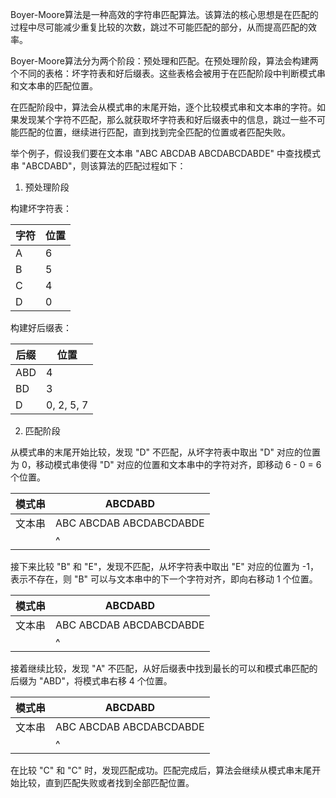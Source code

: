 

Boyer-Moore算法是一种高效的字符串匹配算法。该算法的核心思想是在匹配的过程中尽可能减少重复比较的次数，跳过不可能匹配的部分，从而提高匹配的效率。

Boyer-Moore算法分为两个阶段：预处理和匹配。在预处理阶段，算法会构建两个不同的表格：坏字符表和好后缀表。这些表格会被用于在匹配阶段中判断模式串和文本串的匹配位置。

在匹配阶段中，算法会从模式串的末尾开始，逐个比较模式串和文本串的字符。如果发现某个字符不匹配，那么就获取坏字符表和好后缀表中的信息，跳过一些不可能匹配的位置，继续进行匹配，直到找到完全匹配的位置或者匹配失败。

举个例子，假设我们要在文本串 "ABC ABCDAB ABCDABCDABDE" 中查找模式串 "ABCDABD"，则该算法的匹配过程如下：

1. 预处理阶段

构建坏字符表：

| 字符 | 位置 | 
|----- |----- |
| A    | 6    | 
| B    | 5    | 
| C    | 4    | 
| D    | 0    | 

构建好后缀表：

| 后缀     | 位置           | 
|-------- |-------------- |
| ABD     | 4             |
| BD      | 3             |
| D       | 0, 2, 5, 7    | 

2. 匹配阶段

从模式串的末尾开始比较，发现 "D" 不匹配，从坏字符表中取出 "D" 对应的位置为 0，移动模式串使得 "D" 对应的位置和文本串中的字符对齐，即移动 6 - 0 = 6 个位置。

| 模式串   | ABCDABD             | 
|-------- |----------------- |
| 文本串   | ABC ABCDAB ABCDABCDABDE  | 
|         |           ^     | 

接下来比较 "B" 和 "E"，发现不匹配，从坏字符表中取出 "E" 对应的位置为 -1，表示不存在，则 "B" 可以与文本串中的下一个字符对齐，即向右移动 1 个位置。

| 模式串   | ABCDABD             | 
|-------- |----------------- |
| 文本串   | ABC ABCDAB ABCDABCDABDE  | 
|         |            ^     | 

接着继续比较，发现 "A" 不匹配，从好后缀表中找到最长的可以和模式串匹配的后缀为 "ABD"，将模式串右移 4 个位置。

| 模式串   | ABCDABD             | 
|-------- |----------------- |
| 文本串   | ABC ABCDAB ABCDABCDABDE  | 
|         |             ^    | 

在比较 "C" 和 "C" 时，发现匹配成功。匹配完成后，算法会继续从模式串末尾开始比较，直到匹配失败或者找到全部匹配位置。